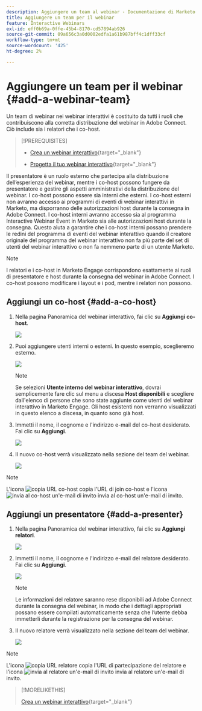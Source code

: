 ```yaml
---
description: Aggiungere un team al webinar - Documentazione di Marketo - Documentazione del prodotto
title: Aggiungere un team per il webinar
feature: Interactive Webinars
exl-id: eff0b69a-0ffe-45b4-8170-cd57894ab926
source-git-commit: 09a656c3a0d0002edfa1a61b987bff4c1dff33cf
workflow-type: tm+mt
source-wordcount: '425'
ht-degree: 2%

---
```


# Aggiungere un team per il webinar {#add-a-webinar-team}

Un team di webinar nei webinar interattivi è costituito da tutti i ruoli che contribuiscono alla corretta distribuzione del webinar in Adobe Connect. Ciò include sia i relatori che i co-host.

>[!PREREQUISITES]
>
>* [Crea un webinar interattivo](/help/marketo/product-docs/demand-generation/events/interactive-webinars/create-an-interactive-webinar.md){target="_blank"}
>
>* [Progetta il tuo webinar interattivo](/help/marketo/product-docs/demand-generation/events/interactive-webinars/designing-interactive-webinars.md){target="_blank"}

Il presentatore è un ruolo esterno che partecipa alla distribuzione dell’esperienza del webinar, mentre i co-host possono fungere da presentatore e gestire gli aspetti amministrativi della distribuzione del webinar. I co-host possono essere sia interni che esterni. I co-host esterni non avranno accesso ai programmi di eventi di webinar interattivi in Marketo, ma disporranno delle autorizzazioni host durante la consegna in Adobe Connect. I co-host interni avranno accesso sia al programma Interactive Webinar Event in Marketo sia alle autorizzazioni host durante la consegna. Questo aiuta a garantire che i co-host interni possano prendere le redini del programma di eventi del webinar interattivo quando il creatore originale del programma del webinar interattivo non fa più parte del set di utenti del webinar interattivo o non fa nemmeno parte di un utente Marketo.

>[!NOTE]
>
>I relatori e i co-host in Marketo Engage corrispondono esattamente ai ruoli di presentatore e host durante la consegna del webinar in Adobe Connect. I co-host possono modificare i layout e i pod, mentre i relatori non possono.

## Aggiungi un co-host {#add-a-co-host}

1. Nella pagina Panoramica del webinar interattivo, fai clic su **Aggiungi co-host**.

   ![](assets/add-a-webinar-team-1.png)

1. Puoi aggiungere utenti interni o esterni. In questo esempio, sceglieremo esterno.

   ![](assets/add-a-webinar-team-2.png)

   >[!NOTE]
   >
   >Se selezioni **Utente interno del webinar interattivo**, dovrai semplicemente fare clic sul menu a discesa **Host disponibili** e scegliere dall&#39;elenco di persone che sono state aggiunte come utenti del webinar interattivo in Marketo Engage. Gli host esistenti non verranno visualizzati in questo elenco a discesa, in quanto sono già host.

1. Immetti il nome, il cognome e l&#39;indirizzo e-mail del co-host desiderato. Fai clic su **Aggiungi**.

   ![](assets/add-a-webinar-team-3.png)

1. Il nuovo co-host verrà visualizzato nella sezione del team del webinar.

   ![](assets/add-a-webinar-team-4.png)

>[!NOTE]
>
> L&#39;icona ![copia URL co-host](assets/icon-copy-join-url.png) copia l&#39;URL di join co-host e l&#39;icona ![invia al co-host un&#39;e-mail di invito](assets/icon-send-invitation-email.png) invia al co-host un&#39;e-mail di invito.

## Aggiungi un presentatore {#add-a-presenter}

1. Nella pagina Panoramica del webinar interattivo, fai clic su **Aggiungi relatori**.

   ![](assets/add-a-webinar-team-5.png)

1. Immetti il nome, il cognome e l&#39;indirizzo e-mail del relatore desiderato. Fai clic su **Aggiungi**.

   ![](assets/add-a-webinar-team-6.png)

   >[!NOTE]
   >
   >Le informazioni del relatore saranno rese disponibili ad Adobe Connect durante la consegna del webinar, in modo che i dettagli appropriati possano essere compilati automaticamente senza che l’utente debba immetterli durante la registrazione per la consegna del webinar.

1. Il nuovo relatore verrà visualizzato nella sezione del team del webinar.

   ![](assets/add-a-webinar-team-7.png)

>[!NOTE]
>
> L&#39;icona ![copia URL relatore](assets/icon-copy-join-url.png) copia l&#39;URL di partecipazione del relatore e l&#39;icona ![invia al relatore un&#39;e-mail di invito](assets/icon-send-invitation-email.png) invia al relatore un&#39;e-mail di invito.

>[!MORELIKETHIS]
>
>[Crea un webinar interattivo](/help/marketo/product-docs/demand-generation/events/interactive-webinars/create-an-interactive-webinar.md){target="_blank"}
